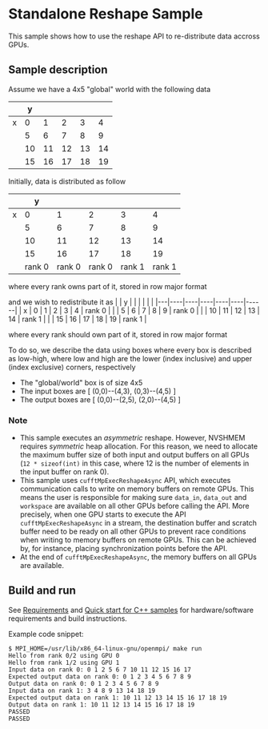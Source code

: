 # Standalone Reshape Sample

This sample shows how to use the reshape API to re-distribute data accross GPUs.

## Sample description
Assume we have a 4x5 "global" world with the following data

|   | y  |    |    |    |    |
|---|----|----|----|----|----|
| x | 0  | 1  | 2  | 3  | 4  |
|   | 5  | 6  | 7  | 8  | 9  | 
|   | 10 | 11 | 12 | 13 | 14 |
|   | 15 | 16 | 17 | 18 | 19 |

Initially, data is distributed as follow

|   | y  |    |    |    |    | 
|---|----|----|----|----|----|
| x | 0  | 1  | 2  | 3  | 4  |
|   | 5  | 6  | 7  | 8  | 9  | 
|   | 10 | 11 | 12 | 13 | 14 |
|   | 15 | 16 | 17 | 18 | 19 |
|   | rank 0 | rank 0 | rank 0 | rank 1| rank 1|

where every rank owns part of it, stored in row major format
    
and we wish to redistribute it as
|   | y  |    |    |    |    |      |
|---|----|----|----|----|----|------|
| x | 0  | 1  | 2  | 3  | 4  | rank 0 |
|   | 5  | 6  | 7  | 8  | 9  | rank 0 |
|   | 10 | 11 | 12 | 13 | 14 | rank 1 |
|   | 15 | 16 | 17 | 18 | 19 | rank 1 |

where every rank should own part of it, stored in row major format

To do so, we describe the data using boxes where every box is described as low-high, where low and high are the lower (index inclusive) and upper (index exclusive) corners, respectively

- The "global/world" box is of size 4x5
- The input boxes are  [ (0,0)--(4,3), (0,3)--(4,5) ]
- The output boxes are [ (0,0)--(2,5), (2,0)--(4,5) ]

### Note
- This sample executes an *asymmetric* reshape. However, NVSHMEM requires *symmetric* heap allocation. For this reason, we need to allocate the maximum buffer size of both input and output buffers on all GPUs (`12 * sizeof(int)` in this case, where 12 is the number of elements in the input buffer on rank 0). 
- This sample uses `cufftMpExecReshapeAsync` API, which executes communication calls to write on memory buffers on remote GPUs. This means the user is responsible for making sure ``data_in``, ``data_out`` and ``workspace`` are available on all other GPUs before calling the API. More precisely, when one GPU starts to execute the API `cufftMpExecReshapeAsync` in a stream, the destination buffer and scratch buffer need to be ready on all other GPUs to prevent race conditions when writing to memory buffers on remote GPUs. This can be achieved by, for instance, placing synchronization points before the API. 
- At the end of `cufftMpExecReshapeAsync`, the memory buffers on all GPUs are available. 

## Build and run
See [Requirements](../../README.md) and [Quick start for C++ samples](../../README.md) for hardware/software requirements and build instructions.

Example code snippet:
```
$ MPI_HOME=/usr/lib/x86_64-linux-gnu/openmpi/ make run
Hello from rank 0/2 using GPU 0
Hello from rank 1/2 using GPU 1
Input data on rank 0: 0 1 2 5 6 7 10 11 12 15 16 17
Expected output data on rank 0: 0 1 2 3 4 5 6 7 8 9
Output data on rank 0: 0 1 2 3 4 5 6 7 8 9
Input data on rank 1: 3 4 8 9 13 14 18 19
Expected output data on rank 1: 10 11 12 13 14 15 16 17 18 19
Output data on rank 1: 10 11 12 13 14 15 16 17 18 19
PASSED
PASSED
```